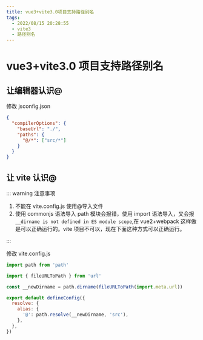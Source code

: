 ```yaml
---
title: vue3+vite3.0项目支持路径别名
tags:
  - 2022/08/15 20:28:55
  - vite3
  - 路径别名
---
```


# vue3+vite3.0 项目支持路径别名

## 让编辑器认识@

修改 jsconfig.json

```json
{
  "compilerOptions": {
    "baseUrl": "./",
    "paths": {
      "@/*": ["src/*"]
    }
  }
}
```

## 让 vite 认识@

::: warning 注意事项

1. 不能在 vite.config.js 使用@导入文件
2. 使用 commonjs 语法导入 path 模块会报错，使用 import 语法导入，又会报`__dirname is not defined in ES module scope`,在 vue2+webpack 这样做是可以正确运行的。vite 项目不可以，现在下面这种方式可以正确运行。

:::

修改 vite.config.js

```js
import path from 'path'

import { fileURLToPath } from 'url'

const __newDirname = path.dirname(fileURLToPath(import.meta.url))

export default defineConfig({
  resolve: {
    alias: {
      '@': path.resolve(__newDirname, 'src'),
    },
  },
})
```
